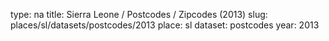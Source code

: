 type: na
title: Sierra Leone / Postcodes / Zipcodes (2013)
slug: places/sl/datasets/postcodes/2013
place: sl
dataset: postcodes
year: 2013
